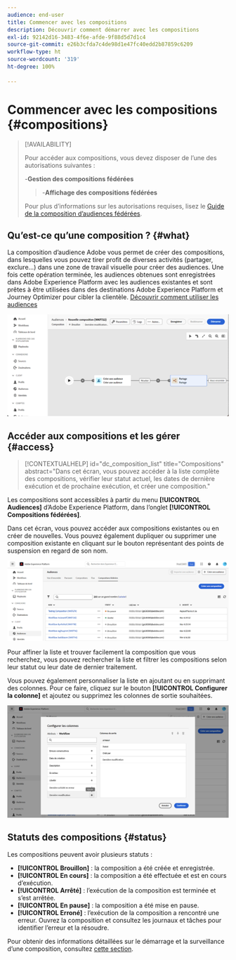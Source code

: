 ```yaml
---
audience: end-user
title: Commencer avec les compositions
description: Découvrir comment démarrer avec les compositions
exl-id: 92142d16-3483-4f6e-afde-9f88d5d7d1c4
source-git-commit: e26b3cfda7c4de98d1e47fc40edd2b87859c6209
workflow-type: ht
source-wordcount: '319'
ht-degree: 100%

---
```


# Commencer avec les compositions {#compositions}

>[!AVAILABILITY]
>
>Pour accéder aux compositions, vous devez disposer de l’une des autorisations suivantes :
>
>-**Gestion des compositions fédérées**
>>-**Affichage des compositions fédérées**
>
>Pour plus d’informations sur les autorisations requises, lisez le [Guide de la composition d’audiences fédérées](/help/start/feature-access.md).

## Qu’est-ce qu’une composition ? {#what}

La composition d’audience Adobe vous permet de créer des compositions, dans lesquelles vous pouvez tirer profit de diverses activités (partager, exclure…) dans une zone de travail visuelle pour créer des audiences. Une fois cette opération terminée, les audiences obtenues sont enregistrées dans Adobe Experience Platform avec les audiences existantes et sont prêtes à être utilisées dans des destinations Adobe Experience Platform et Journey Optimizer pour cibler la clientèle. [Découvrir comment utiliser les audiences](../start/audiences.md)

![](assets/composition-example.png)

## Accéder aux compositions et les gérer {#access}

>[!CONTEXTUALHELP]
>id="dc_composition_list"
>title="Compositions"
>abstract="Dans cet écran, vous pouvez accéder à la liste complète des compositions, vérifier leur statut actuel, les dates de dernière exécution et de prochaine exécution, et créer une composition."

Les compositions sont accessibles à partir du menu **[!UICONTROL Audiences]** d’Adobe Experience Platform, dans l’onglet **[!UICONTROL Compositions fédérées]**.

Dans cet écran, vous pouvez accéder aux compositions existantes ou en créer de nouvelles. Vous pouvez également dupliquer ou supprimer une composition existante en cliquant sur le bouton représentant des points de suspension en regard de son nom.

![](assets/compositions-list.png)

Pour affiner la liste et trouver facilement la composition que vous recherchez, vous pouvez rechercher la liste et filtrer les compositions selon leur statut ou leur date de dernier traitement.

Vous pouvez également personnaliser la liste en ajoutant ou en supprimant des colonnes. Pour ce faire, cliquez sur le bouton **[!UICONTROL Configurer la colonne]** et ajoutez ou supprimez les colonnes de sortie souhaitées.

![](assets/compositions-columns.png)

## Statuts des compositions {#status}

Les compositions peuvent avoir plusieurs statuts :

* **[!UICONTROL Brouillon]** : la composition a été créée et enregistrée.
* **[!UICONTROL En cours]** : la composition a été effectuée et est en cours d’exécution.
* **[!UICONTROL Arrêté]** : l’exécution de la composition est terminée et s’est arrêtée.
* **[!UICONTROL En pause]** : la composition a été mise en pause.
* **[!UICONTROL Erroné]** : l’exécution de la composition a rencontré une erreur. Ouvrez la composition et consultez les journaux et tâches pour identifier l’erreur et la résoudre.

Pour obtenir des informations détaillées sur le démarrage et la surveillance d’une composition, consultez [cette section](../compositions/start-monitor-composition.md).
